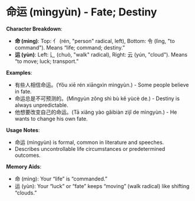 # **命运 (mìngyùn) - Fate; Destiny**

**Character Breakdown**:  
- **命 (mìng)**: Top: 亻 (rén, "person" radical, left), Bottom: 令 (lìng, "to command"). Means “life; command; destiny.”  
- **运 (yùn)**: Left: 辶 (chuò, "walk" radical), Right: 云 (yún, "cloud"). Means “to move; luck; transport.”

**Examples**:  
- 有些人相信命运。(Yǒu xiē rén xiāngxìn mìngyùn.) - Some people believe in fate.  
- 命运总是不可预测的。(Mìngyùn zǒng shì bù kě yùcè de.) - Destiny is always unpredictable.  
- 他想要改变自己的命运。(Tā xiǎng yào gǎibiàn zìjǐ de mìngyùn.) - He wants to change his own fate.

**Usage Notes**:  
- 命运 (mìngyùn) is formal, common in literature and speeches.  
- Describes uncontrollable life circumstances or predetermined outcomes.

**Memory Aids**:  
- 命 (mìng): Your “life” is “commanded.”  
- 运 (yùn): Your “luck” or “fate” keeps “moving” (walk radical) like shifting “clouds.”